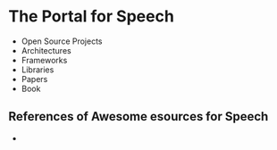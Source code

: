 # The Portal for Speech

+ Open Source Projects
+ Architectures
+ Frameworks
+ Libraries
+ Papers
+ Book

## References of Awesome esources for Speech
+ <TBC>
